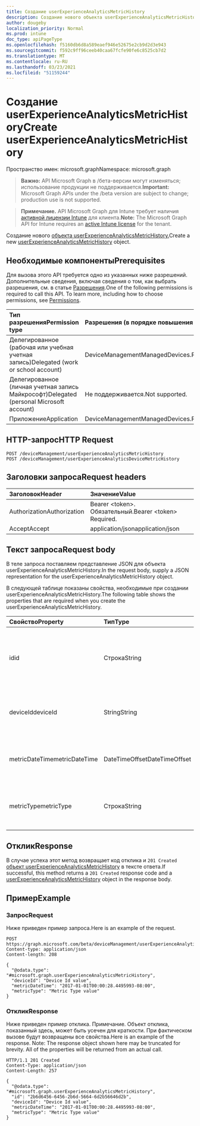 ```yaml
---
title: Создание userExperienceAnalyticsMetricHistory
description: Создание нового объекта userExperienceAnalyticsMetricHistory.
author: dougeby
localization_priority: Normal
ms.prod: intune
doc_type: apiPageType
ms.openlocfilehash: f5160db6d8a589eaef946e52675e2cb9d2d3e943
ms.sourcegitcommit: f592c9ff96ceeb40caa67fcfe90fe6c8525cb7d2
ms.translationtype: MT
ms.contentlocale: ru-RU
ms.lasthandoff: 03/23/2021
ms.locfileid: "51159244"
---
```

# <a name="create-userexperienceanalyticsmetrichistory"></a><span data-ttu-id="e0904-103">Создание userExperienceAnalyticsMetricHistory</span><span class="sxs-lookup"><span data-stu-id="e0904-103">Create userExperienceAnalyticsMetricHistory</span></span>

<span data-ttu-id="e0904-104">Пространство имен: microsoft.graph</span><span class="sxs-lookup"><span data-stu-id="e0904-104">Namespace: microsoft.graph</span></span>

> <span data-ttu-id="e0904-105">**Важно:** API Microsoft Graph в /бета-версии могут изменяться; использование продукции не поддерживается.</span><span class="sxs-lookup"><span data-stu-id="e0904-105">**Important:** Microsoft Graph APIs under the /beta version are subject to change; production use is not supported.</span></span>

> <span data-ttu-id="e0904-106">**Примечание.** API Microsoft Graph для Intune требует наличия [активной лицензии Intune](https://go.microsoft.com/fwlink/?linkid=839381) для клиента.</span><span class="sxs-lookup"><span data-stu-id="e0904-106">**Note:** The Microsoft Graph API for Intune requires an [active Intune license](https://go.microsoft.com/fwlink/?linkid=839381) for the tenant.</span></span>

<span data-ttu-id="e0904-107">Создание нового [объекта userExperienceAnalyticsMetricHistory.](../resources/intune-devices-userexperienceanalyticsmetrichistory.md)</span><span class="sxs-lookup"><span data-stu-id="e0904-107">Create a new [userExperienceAnalyticsMetricHistory](../resources/intune-devices-userexperienceanalyticsmetrichistory.md) object.</span></span>

## <a name="prerequisites"></a><span data-ttu-id="e0904-108">Необходимые компоненты</span><span class="sxs-lookup"><span data-stu-id="e0904-108">Prerequisites</span></span>
<span data-ttu-id="e0904-p101">Для вызова этого API требуется одно из указанных ниже разрешений. Дополнительные сведения, включая сведения о том, как выбрать разрешения, см. в статье [Разрешения](/graph/permissions-reference).</span><span class="sxs-lookup"><span data-stu-id="e0904-p101">One of the following permissions is required to call this API. To learn more, including how to choose permissions, see [Permissions](/graph/permissions-reference).</span></span>

|<span data-ttu-id="e0904-111">Тип разрешения</span><span class="sxs-lookup"><span data-stu-id="e0904-111">Permission type</span></span>|<span data-ttu-id="e0904-112">Разрешения (в порядке повышения привилегий)</span><span class="sxs-lookup"><span data-stu-id="e0904-112">Permissions (from least to most privileged)</span></span>|
|:---|:---|
|<span data-ttu-id="e0904-113">Делегированное (рабочая или учебная учетная запись)</span><span class="sxs-lookup"><span data-stu-id="e0904-113">Delegated (work or school account)</span></span>|<span data-ttu-id="e0904-114">DeviceManagementManagedDevices.ReadWrite.All</span><span class="sxs-lookup"><span data-stu-id="e0904-114">DeviceManagementManagedDevices.ReadWrite.All</span></span>|
|<span data-ttu-id="e0904-115">Делегированное (личная учетная запись Майкрософт)</span><span class="sxs-lookup"><span data-stu-id="e0904-115">Delegated (personal Microsoft account)</span></span>|<span data-ttu-id="e0904-116">Не поддерживается.</span><span class="sxs-lookup"><span data-stu-id="e0904-116">Not supported.</span></span>|
|<span data-ttu-id="e0904-117">Приложение</span><span class="sxs-lookup"><span data-stu-id="e0904-117">Application</span></span>|<span data-ttu-id="e0904-118">DeviceManagementManagedDevices.ReadWrite.All</span><span class="sxs-lookup"><span data-stu-id="e0904-118">DeviceManagementManagedDevices.ReadWrite.All</span></span>|

## <a name="http-request"></a><span data-ttu-id="e0904-119">HTTP-запрос</span><span class="sxs-lookup"><span data-stu-id="e0904-119">HTTP Request</span></span>
<!-- {
  "blockType": "ignored"
}
-->
``` http
POST /deviceManagement/userExperienceAnalyticsMetricHistory
POST /deviceManagement/userExperienceAnalyticsDeviceMetricHistory
```

## <a name="request-headers"></a><span data-ttu-id="e0904-120">Заголовки запроса</span><span class="sxs-lookup"><span data-stu-id="e0904-120">Request headers</span></span>
|<span data-ttu-id="e0904-121">Заголовок</span><span class="sxs-lookup"><span data-stu-id="e0904-121">Header</span></span>|<span data-ttu-id="e0904-122">Значение</span><span class="sxs-lookup"><span data-stu-id="e0904-122">Value</span></span>|
|:---|:---|
|<span data-ttu-id="e0904-123">Authorization</span><span class="sxs-lookup"><span data-stu-id="e0904-123">Authorization</span></span>|<span data-ttu-id="e0904-124">Bearer &lt;token&gt;. Обязательный.</span><span class="sxs-lookup"><span data-stu-id="e0904-124">Bearer &lt;token&gt; Required.</span></span>|
|<span data-ttu-id="e0904-125">Accept</span><span class="sxs-lookup"><span data-stu-id="e0904-125">Accept</span></span>|<span data-ttu-id="e0904-126">application/json</span><span class="sxs-lookup"><span data-stu-id="e0904-126">application/json</span></span>|

## <a name="request-body"></a><span data-ttu-id="e0904-127">Текст запроса</span><span class="sxs-lookup"><span data-stu-id="e0904-127">Request body</span></span>
<span data-ttu-id="e0904-128">В теле запроса поставляем представление JSON для объекта userExperienceAnalyticsMetricHistory.</span><span class="sxs-lookup"><span data-stu-id="e0904-128">In the request body, supply a JSON representation for the userExperienceAnalyticsMetricHistory object.</span></span>

<span data-ttu-id="e0904-129">В следующей таблице показаны свойства, необходимые при создании userExperienceAnalyticsMetricHistory.</span><span class="sxs-lookup"><span data-stu-id="e0904-129">The following table shows the properties that are required when you create the userExperienceAnalyticsMetricHistory.</span></span>

|<span data-ttu-id="e0904-130">Свойство</span><span class="sxs-lookup"><span data-stu-id="e0904-130">Property</span></span>|<span data-ttu-id="e0904-131">Тип</span><span class="sxs-lookup"><span data-stu-id="e0904-131">Type</span></span>|<span data-ttu-id="e0904-132">Описание</span><span class="sxs-lookup"><span data-stu-id="e0904-132">Description</span></span>|
|:---|:---|:---|
|<span data-ttu-id="e0904-133">id</span><span class="sxs-lookup"><span data-stu-id="e0904-133">id</span></span>|<span data-ttu-id="e0904-134">Строка</span><span class="sxs-lookup"><span data-stu-id="e0904-134">String</span></span>|<span data-ttu-id="e0904-135">Уникальный идентификатор метрики аналитики пользовательского опыта.</span><span class="sxs-lookup"><span data-stu-id="e0904-135">The unique identifier of the user experience analytics metric history.</span></span>|
|<span data-ttu-id="e0904-136">deviceId</span><span class="sxs-lookup"><span data-stu-id="e0904-136">deviceId</span></span>|<span data-ttu-id="e0904-137">String</span><span class="sxs-lookup"><span data-stu-id="e0904-137">String</span></span>|<span data-ttu-id="e0904-138">ID устройства аналитики пользовательского интерфейса.</span><span class="sxs-lookup"><span data-stu-id="e0904-138">The user experience analytics device id.</span></span>|
|<span data-ttu-id="e0904-139">metricDateTime</span><span class="sxs-lookup"><span data-stu-id="e0904-139">metricDateTime</span></span>|<span data-ttu-id="e0904-140">DateTimeOffset</span><span class="sxs-lookup"><span data-stu-id="e0904-140">DateTimeOffset</span></span>|<span data-ttu-id="e0904-141">Время даты даты аналитики пользовательского интерфейса.</span><span class="sxs-lookup"><span data-stu-id="e0904-141">The user experience analytics metric date time.</span></span>|
|<span data-ttu-id="e0904-142">metricType</span><span class="sxs-lookup"><span data-stu-id="e0904-142">metricType</span></span>|<span data-ttu-id="e0904-143">Строка</span><span class="sxs-lookup"><span data-stu-id="e0904-143">String</span></span>|<span data-ttu-id="e0904-144">Тип метрики аналитики пользовательского опыта.</span><span class="sxs-lookup"><span data-stu-id="e0904-144">The user experience analytics metric type.</span></span>|



## <a name="response"></a><span data-ttu-id="e0904-145">Отклик</span><span class="sxs-lookup"><span data-stu-id="e0904-145">Response</span></span>
<span data-ttu-id="e0904-146">В случае успеха этот метод возвращает код отклика и `201 Created` [объект userExperienceAnalyticsMetricHistory](../resources/intune-devices-userexperienceanalyticsmetrichistory.md) в тексте ответа.</span><span class="sxs-lookup"><span data-stu-id="e0904-146">If successful, this method returns a `201 Created` response code and a [userExperienceAnalyticsMetricHistory](../resources/intune-devices-userexperienceanalyticsmetrichistory.md) object in the response body.</span></span>

## <a name="example"></a><span data-ttu-id="e0904-147">Пример</span><span class="sxs-lookup"><span data-stu-id="e0904-147">Example</span></span>

### <a name="request"></a><span data-ttu-id="e0904-148">Запрос</span><span class="sxs-lookup"><span data-stu-id="e0904-148">Request</span></span>
<span data-ttu-id="e0904-149">Ниже приведен пример запроса.</span><span class="sxs-lookup"><span data-stu-id="e0904-149">Here is an example of the request.</span></span>
``` http
POST https://graph.microsoft.com/beta/deviceManagement/userExperienceAnalyticsMetricHistory
Content-type: application/json
Content-length: 208

{
  "@odata.type": "#microsoft.graph.userExperienceAnalyticsMetricHistory",
  "deviceId": "Device Id value",
  "metricDateTime": "2017-01-01T00:00:28.4495993-08:00",
  "metricType": "Metric Type value"
}
```

### <a name="response"></a><span data-ttu-id="e0904-150">Отклик</span><span class="sxs-lookup"><span data-stu-id="e0904-150">Response</span></span>
<span data-ttu-id="e0904-p102">Ниже приведен пример отклика. Примечание. Объект отклика, показанный здесь, может быть усечен для краткости. При фактическом вызове будут возвращены все свойства.</span><span class="sxs-lookup"><span data-stu-id="e0904-p102">Here is an example of the response. Note: The response object shown here may be truncated for brevity. All of the properties will be returned from an actual call.</span></span>
``` http
HTTP/1.1 201 Created
Content-Type: application/json
Content-Length: 257

{
  "@odata.type": "#microsoft.graph.userExperienceAnalyticsMetricHistory",
  "id": "2b6d6456-6456-2b6d-5664-6d2b56646d2b",
  "deviceId": "Device Id value",
  "metricDateTime": "2017-01-01T00:00:28.4495993-08:00",
  "metricType": "Metric Type value"
}
```




